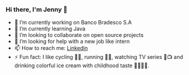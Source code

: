 ### Hi there, I'm Jenny 👋

- 🔭 I’m currently working on Banco Bradesco S.A
- 🌱 I’m currently learning Java
- 👯 I’m looking to collaborate on open source projects
- 🤔 I’m looking for help with a new job like intern
- 📫 How to reach me: [Linkedin](https://www.linkedin.com/in/jenny-monteiro-662031158/)
- ⚡ Fun fact: I like cycling 🚴‍♀️, running 🏃‍♀️, watching TV series 🍿📺 and drinking colorful ice cream with childhood taste 🍦🍧🍨😍. 
